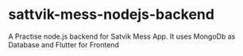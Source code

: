 # sattvik-mess-nodejs-backend
A Practise node.js backend for Satvik Mess App.
It uses MongoDb as Database and Flutter for Frontend
